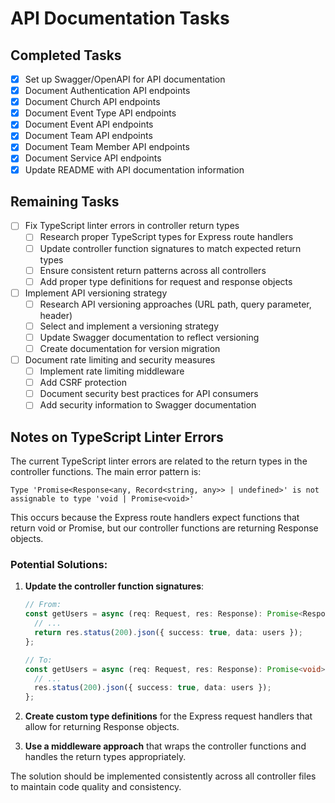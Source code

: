 # API Documentation Tasks

## Completed Tasks
- [x] Set up Swagger/OpenAPI for API documentation
- [x] Document Authentication API endpoints
- [x] Document Church API endpoints
- [x] Document Event Type API endpoints
- [x] Document Event API endpoints
- [x] Document Team API endpoints
- [x] Document Team Member API endpoints
- [x] Document Service API endpoints
- [x] Update README with API documentation information

## Remaining Tasks
- [ ] Fix TypeScript linter errors in controller return types
  - [ ] Research proper TypeScript types for Express route handlers
  - [ ] Update controller function signatures to match expected return types
  - [ ] Ensure consistent return patterns across all controllers
  - [ ] Add proper type definitions for request and response objects

- [ ] Implement API versioning strategy
  - [ ] Research API versioning approaches (URL path, query parameter, header)
  - [ ] Select and implement a versioning strategy
  - [ ] Update Swagger documentation to reflect versioning
  - [ ] Create documentation for version migration

- [ ] Document rate limiting and security measures
  - [ ] Implement rate limiting middleware
  - [ ] Add CSRF protection
  - [ ] Document security best practices for API consumers
  - [ ] Add security information to Swagger documentation

## Notes on TypeScript Linter Errors

The current TypeScript linter errors are related to the return types in the controller functions. The main error pattern is:

```
Type 'Promise<Response<any, Record<string, any>> | undefined>' is not assignable to type 'void | Promise<void>'
```

This occurs because the Express route handlers expect functions that return void or Promise<void>, but our controller functions are returning Response objects.

### Potential Solutions:

1. **Update the controller function signatures**:
   ```typescript
   // From:
   const getUsers = async (req: Request, res: Response): Promise<Response | undefined> => {
     // ...
     return res.status(200).json({ success: true, data: users });
   };

   // To:
   const getUsers = async (req: Request, res: Response): Promise<void> => {
     // ...
     res.status(200).json({ success: true, data: users });
   };
   ```

2. **Create custom type definitions** for the Express request handlers that allow for returning Response objects.

3. **Use a middleware approach** that wraps the controller functions and handles the return types appropriately.

The solution should be implemented consistently across all controller files to maintain code quality and consistency. 